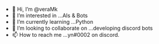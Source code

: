 - 👋 Hi, I’m @veraMk
- 👀 I’m interested in ...AIs & Bots
- 🌱 I’m currently learning ...Python
- 💞️ I’m looking to collaborate on ...developing discord bots
- 📫 How to reach me ...yn#0002 on discord.

<!---
veraMk/veraMk is a ✨ special ✨ repository because its `README.md` (this file) appears on your GitHub profile.
You can click the Preview link to take a look at your changes.
--->
